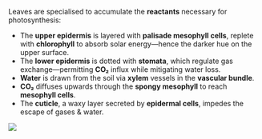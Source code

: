 Leaves are specialised to accumulate the **reactants** necessary for photosynthesis:

- The **upper epidermis** is layered with **palisade mesophyll cells**, replete with **chlorophyll** to absorb solar energy—hence the darker hue on the upper surface.
- The **lower epidermis** is dotted with **stomata**, which regulate gas exchange—permitting **CO₂** influx while mitigating water loss.
- **Water** is drawn from the soil via **xylem** vessels in the **vascular bundle**.
- **CO₂** diffuses upwards through the **spongy mesophyll** to reach **mesophyll cells**.
- The **cuticle**, a waxy layer secreted by **epidermal cells**, impedes the escape of gases & water.

![](https://lh7-rt.googleusercontent.com/slidesz/AGV_vUec_Z3W8_vnLvDhRu0dAhL5I7dgQaebVXJs462LYqrOCmbjXeiV6iDsyavRKXSnAIG12vIrHByP3u6N4pk2vjk-rxk4du470eLmW-l119eMH-Vi_8uAEYfuqopiOXiFUbygGp0AfQ=s2048?key=d-48HYtORnWt7AxS1xCdd26Z)
